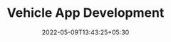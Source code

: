 ---
title: "Vehicle App Development"
date: 2022-05-09T13:43:25+05:30
weight: 3
description: >
  Learn how to develop a new Vehicle App.
---